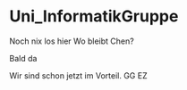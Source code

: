 # Uni_InformatikGruppe
Noch nix los hier
Wo bleibt Chen?

Bald da

Wir sind schon jetzt im Vorteil. GG EZ
